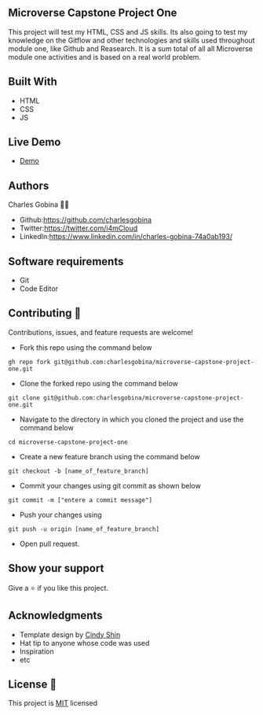 ## Microverse Capstone Project One 
This project will test my HTML, CSS and JS skills.
Its also going to test my knowledge on the Gitflow and other technologies and skills used throughout module one, like Github and Reasearch.
It is a sum total of all all Microverse module one activities and is based on a real world problem.

## Built With
* HTML
* CSS
* JS

## Live Demo
* [Demo](https://charlesgobina.github.io/microverse-capstone-project-one/index.html)

## Authors
Charles Gobina :student: 
* Github:https://github.com/charlesgobina 
* Twitter:https://twitter.com/i4mCloud
* LinkedIn:https://www.linkedin.com/in/charles-gobina-74a0ab193/

## Software requirements
* Git
* Code Editor

## Contributing :handshake:
Contributions, issues, and feature requests are welcome!
* Fork this repo using the command below

```
gh repo fork git@github.com:charlesgobina/microverse-capstone-project-one.git
```
* Clone the forked repo using the command below

```
git clone git@github.com:charlesgobina/microverse-capstone-project-one.git
```

* Navigate to the directory in which you cloned the project and use the command below

```
cd microverse-capstone-project-one
```

* Create a new feature branch using the command below

```
git checkout -b [name_of_feature_branch]
```

* Commit your changes using git commit as shown below

```
git commit -m ["entere a commit message"]
```

* Push your changes using

```
git push -u origin [name_of_feature_branch]
```
* Open pull request.


## Show your support
Give a 	:star: if you like this project.

## Acknowledgments
* Template design by [Cindy Shin](https://www.behance.net/adagio07)
* Hat tip to anyone whose code was used
* Inspiration
* etc

## License :memo:
This project is [MIT](https://github.com/microverseinc/readme-template/blob/master/MIT.md) licensed
 
